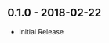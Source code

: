 <!-- lint disable first-heading-level list-item-indent -->

## 0.1.0 - 2018-02-22

- Initial Release

